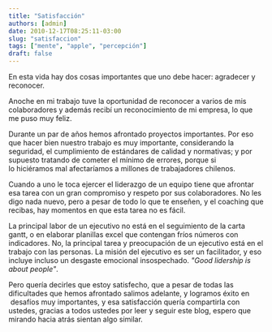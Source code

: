 ```yaml
---
title: "Satisfacción"
authors: [admin]
date: 2010-12-17T08:25:11-03:00
slug: "satisfaccion"
tags: ["mente", "apple", "percepción"]
draft: false
---
```


En esta vida hay dos cosas importantes que uno debe hacer: agradecer y
reconocer.

Anoche en mi trabajo tuve la oportunidad de reconocer a varios de mis
colaboradores y además recibí un reconocimiento de mi empresa, lo que me
puso muy feliz.

Durante un par de años hemos afrontado proyectos importantes. Por eso
que hacer bien nuestro trabajo es muy importante, considerando la
seguridad, el cumplimiento de estándares de calidad y normativas; y por
supuesto tratando de cometer el mínimo de errores, porque si
lo hiciéramos mal afectaríamos a millones de trabajadores chilenos.

Cuando a uno le toca ejercer el liderazgo de un equipo tiene que
afrontar esa tarea con un gran compromiso y respeto por sus
colaboradores. No les digo nada nuevo, pero a pesar de todo lo que te
enseñen, y el coaching que recibas, hay momentos en que esta tarea no es
fácil.

La principal labor de un ejecutivo no está en el seguimiento de la carta
gantt, o en elaborar planillas excel que contengan fríos números con
indicadores. No, la principal tarea y preocupación de un ejecutivo está
en el trabajo con las personas. La misión del ejecutivo es ser un
facilitador, y eso incluye incluso un desgaste emocional insospechado.
*"Good lidership is about people"*.

Pero quería decirles que estoy satisfecho, que a pesar de todas las
dificultades que hemos afrontado salimos adelante, y logramos éxito en
 desafíos muy importantes, y esa satisfacción quería compartirla con
ustedes, gracias a todos ustedes por leer y seguir este blog, espero que
mirando hacia atrás sientan algo similar.
